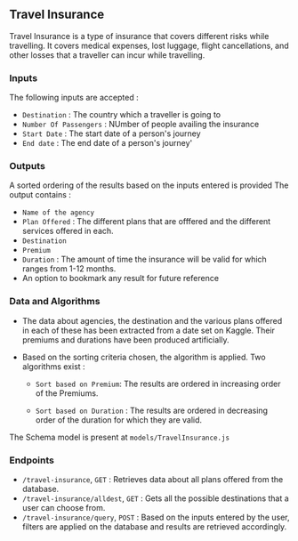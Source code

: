 
## Travel Insurance
Travel Insurance is a type of insurance that covers different risks while travelling. It covers medical expenses, lost luggage, flight cancellations, and other losses that a traveller can incur while travelling. 

### Inputs
The following inputs are accepted :
- `Destination` : The country which a traveller is going to
- `Number Of Passengers` : NUmber of people availing the insurance
- `Start Date` : The start date of a person's journey
- `End date` : The end date of a person's journey'

### Outputs
A sorted ordering of the results based on the inputs entered is provided
The output contains : 
- `Name of the agency`
- `Plan Offered` : The different plans that are offfered and the different services offered in each.
- `Destination`
- `Premium`
- `Duration` : The amount of time the insurance will be valid for which ranges from 1-12 months.
- An option to bookmark any result for future reference

### Data and Algorithms
- The data about agencies, the destination and the various plans offered in each of these has been extracted from a date set on Kaggle. Their premiums and durations have been produced artificially.

- Based on the sorting criteria chosen, the algorithm is applied. Two algorithms exist : 
    - `Sort based on Premium`:  The results are ordered in increasing order of the Premiums. 
    
    - `Sort based on Duration` : The results are ordered in decreasing order of the duration for which they are valid. 

 The Schema model is present at `models/TravelInsurance.js`

### Endpoints 

- `/travel-insurance`, `GET` : Retrieves data about all plans offered from the database.
- `/travel-insurance/alldest`, `GET` : Gets all the possible destinations that a user can choose from.
- `/travel-insurance/query`, `POST` : Based on the inputs entered by the user, filters are applied on the database and results are retrieved accordingly.
